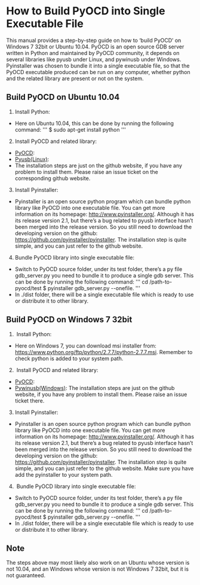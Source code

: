 How to Build PyOCD into Single Executable File
==============================================
This manual provides a step-by-step guide on how to ‘build PyOCD’ on Windows 7 32bit or Ubuntu 10.04.
PyOCD is an open source GDB server written in Python and maintained by PyOCD community, it depends on several libraries like pyusb under Linux, and pywinusb under Windows. Pyinstaller was chosen to bundle it into a single executable file, so that the PyOCD executable produced can be run on any computer, whether python and the related library are present or not on the system.

Build PyOCD on Ubuntu 10.04
---------------------------
1. Install Python:
  * Here on Ubuntu 10.04, this can be done by running the following command:
  '''
  $ sudo apt-get install python
  '''
2. Install PyOCD and related library:
  * [PyOCD](https://github.com/mbedmicro/pyOCD):
  * [Pyusb(Linux)](https://github.com/walac/pyusb):
  * The installation steps are just on the github website, if you have any problem to install them. Please raise an issue ticket on the corresponding github website.

3. Install Pyinstaller:
  * Pyinstaller is an open source python program which can bundle python library like PyOCD into one executable file. You can get more information on its homepage: http://www.pyinstaller.org/. Although it has its release version 2.1, but there’s a bug related to pyusb interface hasn’t been merged into the release version.
So you still need to download the developing version on the github: https://github.com/pyinstaller/pyinstaller. The installation step is quite simple, and you can just refer to the github website.

4. Bundle PyOCD library into single executable file:
  * Switch to PyOCD source folder, under its test folder, there’s a py file gdb_server.py you need to bundle it to produce a single gdb server. This can be done by running the following command:
  '''
  cd /path-to-pyocd/test
  $ pyinstaller gdb_server.py --onefile.
  '''
  * In ./dist folder, there will be a single executable file which is ready to use or distribute it to other library.

Build PyOCD on Windows 7 32bit
------------------------------
1.  Install Python:
  * Here on Windows 7, you can download msi installer from: https://www.python.org/ftp/python/2.7.7/python-2.7.7.msi. Remember to check python is added to your system path.

2.  Install PyOCD and related library:
  * [PyOCD](https://github.com/mbedmicro/pyOCD):
  * [Pywinusb(Windows)](https://github.com/rene-aguirre/pywinusb):
The installation steps are just on the github website, if you have any problem to install them. Please raise an issue ticket there.  

3. Install Pyinstaller:
  * Pyinstaller is an open source python program which can bundle python library like PyOCD into one executable file. You can get more information on its homepage: http://www.pyinstaller.org/. Although it has its release version 2.1, but there’s a bug related to pyusb interface hasn’t been merged into the release version.
So you still need to download the developing version on the github: https://github.com/pyinstaller/pyinstaller. The installation step is quite simple, and you can just refer to the github website. Make sure you have add the pyinstaller to your system path.

4.  Bundle PyOCD library into single executable file:
  * Switch to PyOCD source folder, under its test folder, there’s a py file gdb_server.py you need to bundle it to produce a single gdb server. This can be done by running the following command:
  '''
  cd /path-to-pyocd/test
  $ pyinstaller gdb_server.py --onefile.
  '''
  * In ./dist folder, there will be a single executable file which is ready to use or distribute it to other library.

Note
----
The steps above may most likely also work on an Ubuntu whose version is not 10.04, and an Windows whose version is not Windows 7 32bit, but it is not guaranteed.
